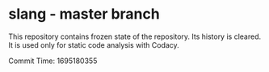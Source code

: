 # slang - master branch

This repository contains frozen state of the repository.
Its history is cleared. It is used only for static code
analysis with Codacy.

Commit Time: 1695180355